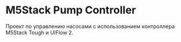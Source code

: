 # M5Stack Pump Controller

Проект по управлению насосами с использованием контроллера M5Stack Tough и UIFlow 2.